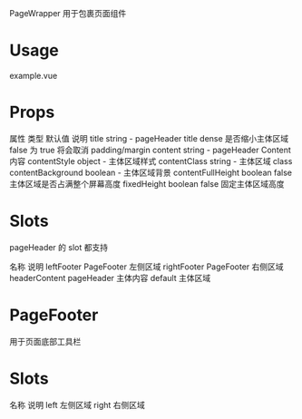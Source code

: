 PageWrapper
用于包裹页面组件

# Usage

example.vue

# Props

属性                  类型          默认值       说明
title               string           -       pageHeader title
dense                                       是否缩小主体区域 false 为 true 将会取消 padding/margin
content             string           -      pageHeader Content 内容
contentStyle        object           -      主体区域样式
contentClass        string           -      主体区域 class
contentBackground   boolean          -      主体区域背景
contentFullHeight   boolean        false    主体区域是否占满整个屏幕高度
fixedHeight         boolean        false    固定主体区域高度

# Slots

pageHeader 的 slot 都支持

名称 说明
leftFooter PageFooter 左侧区域
rightFooter PageFooter 右侧区域
headerContent pageHeader 主体内容
default 主体区域

# PageFooter

用于页面底部工具栏

# Slots
名称 说明
left 左侧区域
right 右侧区域
